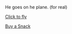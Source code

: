 He goes on he plane. (for real)


[Click to fly](turbulence/enter-turbulence.md)

[Buy a Snack](missflight.md)
